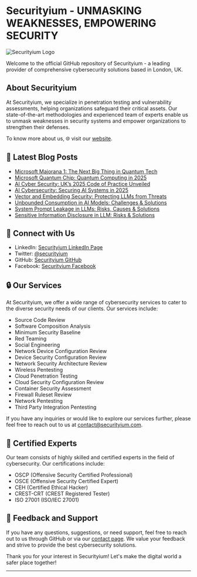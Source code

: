 # Securityium - UNMASKING WEAKNESSES, EMPOWERING SECURITY

![Securityium Logo](https://www.securityium.com/wp-content/uploads/2024/06/final-footer-logo.svg)

Welcome to the official GitHub repository of Securityium - a leading provider of comprehensive cybersecurity solutions based in London, UK.

## About Securityium

At Securityium, we specialize in penetration testing and vulnerability assessments, helping organizations safeguard their critical assets. Our state-of-the-art methodologies and experienced team of experts enable us to unmask weaknesses in security systems and empower organizations to strengthen their defenses.

To know more about us, 🌐 visit our [website](https://www.securityium.com/).

## 📕 **Latest Blog Posts**
<!-- BLOG-POST-LIST:START -->
- [Microsoft Majorana 1: The Next Big Thing in Quantum Tech](https://www.securityium.com/microsoft-majorana-1-the-next-big-thing-in-quantum-tech/)
- [Microsoft Quantum Chip: Quantum Computing in 2025](https://www.securityium.com/microsoft-quantum-chip-quantum-computing-in-2025/)
- [AI Cyber Security: UK’s 2025 Code of Practice Unveiled](https://www.securityium.com/ai-cyber-security-uks-2025-code-of-practice-unveiled/)
- [AI Cybersecurity: Securing AI Systems in 2025](https://www.securityium.com/ai-cybersecurity-securing-ai-systems-in-2025/)
- [Vector and Embedding Security: Protecting LLMs from Threats](https://www.securityium.com/vector-and-embedding-security-protecting-llms-from-threats/)
- [Unbounded Consumption in AI Models: Challenges &amp; Solutions](https://www.securityium.com/unbounded-consumption-in-ai-models-challenges-solutions/)
- [System Prompt Leakage in LLMs: Risks, Causes &amp; Solutions](https://www.securityium.com/system-prompt-leakage-in-llms-risks-causes-solutions/)
- [Sensitive Information Disclosure in LLM: Risks &amp; Solutions](https://www.securityium.com/sensitive-information-disclosure-in-llm-risks-solutions/)
<!-- BLOG-POST-LIST:END -->


## 🚀 Connect with Us

- LinkedIn: [Securityium LinkedIn Page](https://www.linkedin.com/company/securityium/)
- Twitter: [@securityium](https://twitter.com/securityium)
- GitHub: [Securityium GitHub](https://github.com/securityium)
- Facebook: [Securityium Facebook](https://www.facebook.com/people/Securityium/100091710502688/)

## 🔒 Our Services

At Securityium, we offer a wide range of cybersecurity services to cater to the diverse security needs of our clients. Our services include:

- Source Code Review
- Software Composition Analysis
- Minimum Security Baseline
- Red Teaming
- Social Engineering
- Network Device Configuration Review
- Device Security Configuration Review
- Network Security Architecture Review
- Wireless Pentesting
- Cloud Penetration Testing
- Cloud Security Configuration Review
- Container Security Assessment
- Firewall Ruleset Review
- Network Pentesting
- Third Party Integration Pentesting


If you have any inquiries or would like to explore our services further, please feel free to reach out to us at contact@securityium.com.


## 🎩 Certified Experts

Our team consists of highly skilled and certified experts in the field of cybersecurity. Our certifications include:

- OSCP (Offensive Security Certified Professional)
- OSCE (Offensive Security Certified Expert)
- CEH (Certified Ethical Hacker)
- CREST-CRT (CREST Registered Tester)
- ISO 27001 (ISO/IEC 27001)


## 🌟 Feedback and Support

If you have any questions, suggestions, or need support, feel free to reach out to us through GitHub or via our [contact page](https://www.securityium.com/contact/). We value your feedback and strive to provide the best cybersecurity solutions.


Thank you for your interest in Securityium!
Let's make the digital world a safer place together!

---